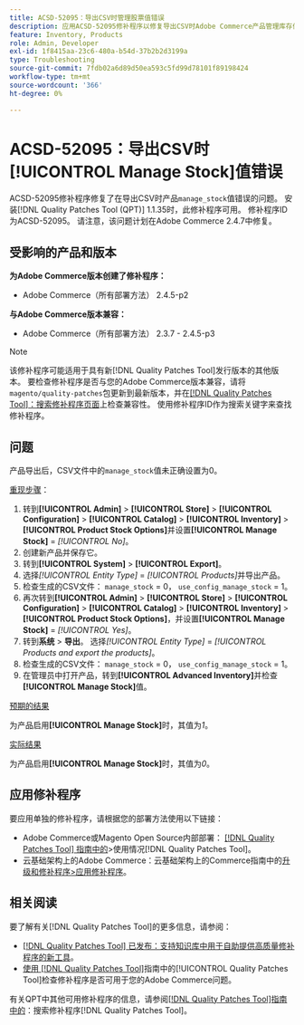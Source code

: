 ```yaml
---
title: ACSD-52095：导出CSV时管理股票值错误
description: 应用ACSD-52095修补程序以修复导出CSV时Adobe Commerce产品管理库存值错误的问题。
feature: Inventory, Products
role: Admin, Developer
exl-id: 1f8415aa-23c6-480a-b54d-37b2b2d3199a
type: Troubleshooting
source-git-commit: 7fdb02a6d89d50ea593c5fd99d78101f89198424
workflow-type: tm+mt
source-wordcount: '366'
ht-degree: 0%

---
```


# ACSD-52095：导出CSV时[!UICONTROL Manage Stock]值错误

ACSD-52095修补程序修复了在导出CSV时产品`manage_stock`值错误的问题。 安装[!DNL Quality Patches Tool (QPT)] 1.1.35时，此修补程序可用。 修补程序ID为ACSD-52095。 请注意，该问题计划在Adobe Commerce 2.4.7中修复。

## 受影响的产品和版本

**为Adobe Commerce版本创建了修补程序：**

* Adobe Commerce（所有部署方法） 2.4.5-p2

**与Adobe Commerce版本兼容：**

* Adobe Commerce（所有部署方法） 2.3.7 - 2.4.5-p3

>[!NOTE]
>
>该修补程序可能适用于具有新[!DNL Quality Patches Tool]发行版本的其他版本。 要检查修补程序是否与您的Adobe Commerce版本兼容，请将`magento/quality-patches`包更新到最新版本，并在[[!DNL Quality Patches Tool]：搜索修补程序页面](https://experienceleague.adobe.com/tools/commerce-quality-patches/index.html?lang=zh-Hans)上检查兼容性。 使用修补程序ID作为搜索关键字来查找修补程序。

## 问题

产品导出后，CSV文件中的`manage_stock`值未正确设置为0。

<u>重现步骤</u>：

1. 转到&#x200B;**[!UICONTROL Admin]** > **[!UICONTROL Store]** > **[!UICONTROL Configuration]** > **[!UICONTROL Catalog]** > **[!UICONTROL Inventory]** > **[!UICONTROL Product Stock Options]**&#x200B;并设置&#x200B;**[!UICONTROL Manage Stock]** = *[!UICONTROL No]*。
1. 创建新产品并保存它。
1. 转到&#x200B;**[!UICONTROL System]** > **[!UICONTROL Export]**。
1. 选择&#x200B;*[!UICONTROL Entity Type]* = *[!UICONTROL Products]*&#x200B;并导出产品。
1. 检查生成的CSV文件： `manage_stock` = 0， `use_config_manage_stock` = 1。
1. 再次转到&#x200B;**[!UICONTROL Admin]** > **[!UICONTROL Store]** > **[!UICONTROL Configuration]** > **[!UICONTROL Catalog]** > **[!UICONTROL Inventory]** > **[!UICONTROL Product Stock Options]**，并设置&#x200B;**[!UICONTROL Manage Stock]** = *[!UICONTROL Yes]*。
1. 转到&#x200B;**系统** > **导出**。
选择&#x200B;*[!UICONTROL Entity Type]* = *[!UICONTROL Products and export the products]*。
1. 检查生成的CSV文件： `manage_stock` = 0， `use_config_manage_stock` = 1。
1. 在管理员中打开产品，转到&#x200B;**[!UICONTROL Advanced Inventory]**&#x200B;并检查&#x200B;**[!UICONTROL Manage Stock]**&#x200B;值。

<u>预期的结果</u>

为产品启用&#x200B;**[!UICONTROL Manage Stock]**&#x200B;时，其值为&#x200B;*1*。

<u>实际结果</u>

为产品启用&#x200B;**[!UICONTROL Manage Stock]**&#x200B;时，其值为&#x200B;*0*。

## 应用修补程序

要应用单独的修补程序，请根据您的部署方法使用以下链接：

* Adobe Commerce或Magento Open Source内部部署： [[!DNL Quality Patches Tool] 指南中的](/help/tools/quality-patches-tool/usage.md)>使用情况[!DNL Quality Patches Tool]。
* 云基础架构上的Adobe Commerce：云基础架构上的Commerce指南中的[升级和修补程序>应用修补程序](https://experienceleague.adobe.com/docs/commerce-cloud-service/user-guide/develop/upgrade/apply-patches.html?lang=zh-Hans)。

## 相关阅读

要了解有关[!DNL Quality Patches Tool]的更多信息，请参阅：

* [[!DNL Quality Patches Tool] 已发布：支持知识库中用于自助提供高质量修补程序的新工具](https://experienceleague.adobe.com/zh-hans/docs/commerce-operations/tools/quality-patches-tool/quality-patches-tool-to-self-serve-quality-patches)。
* [使用 [!DNL Quality Patches Tool]](/help/tools/quality-patches-tool/patches-available-in-qpt/check-patch-for-magento-issue-with-magento-quality-patches.md)指南中的[!UICONTROL Quality Patches Tool]检查修补程序是否可用于您的Adobe Commerce问题。


有关QPT中其他可用修补程序的信息，请参阅[[!DNL Quality Patches Tool]指南中的](<https://experienceleague.adobe.com/tools/commerce-quality-patches/index.html?lang=zh-Hans>)：搜索修补程序[!DNL Quality Patches Tool]。
